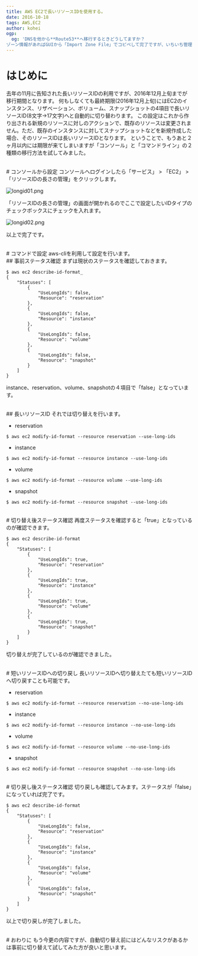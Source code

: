 ```yaml
---
title: AWS EC2で長いリソースIDを使用する。
date: 2016-10-18
tags: AWS,EC2
author: kohei
ogp:
  og: 'DNSを他から**Route53**へ移行するときどうしてますか？
ゾーン情報があればGUIから「Import Zone File」でコピペして完了ですが、いちいち管理コンソールへログインしてHosted Zoneを作成して。。。ttl部分を避けてコピペしないと行けなかったり、複数ドメインあったら一つ一つファイル開いてコピペしないとだし>。。。って正直面倒で仕方ないです。。。'
---
```


# はじめに
去年の11月に告知された長いリソースIDの利用ですが、2016年12月上旬までが移行期間となります。
何もしなくても最終期限(2016年12月上旬)にはEC2のインスタンス、リザベーション、ボリューム、スナップショットの4項目で長いリソースID(8文字→17文字)へと自動的に切り替わります。
この設定はこれから作り出される新規のリソースに対しのアクションで、既存のリソースは変更されません。ただ、既存のインスタンスに対してスナップショットなどを新規作成した場合、そのリソースIDは長いリソースIDとなります。
ということで、もうあと２ヶ月以内には期限が来てしまいますが「コンソール」と「コマンドライン」の２種類の移行方法を試してみました。


<br>
# コンソールから設定
コンソールへログインしたら「サービス」 > 「EC2」 > 「リソースIDの長さの管理」をクリックします。

![longid01.png](https://qiita-image-store.s3.amazonaws.com/0/82090/e5cfbb3b-2491-387f-2565-1c4012d33f1b.png)

「リソースIDの長さの管理」の画面が開かれるのでここで設定したいIDタイプのチェックボックスにチェックを入れます。

![longid02.png](https://qiita-image-store.s3.amazonaws.com/0/82090/48424ecc-942c-3688-371a-17e0cf91bfac.png)

以上で完了です。


<br>
# コマンドで設定
aws-cliを利用して設定を行います。

<br>
## 事前ステータス確認
まずは現状のステータスを確認しておきます。

```bash:ステータス確認
$ aws ec2 describe-id-format_
{
    "Statuses": [
        {
            "UseLongIds": false, 
            "Resource": "reservation"
        }, 
        {
            "UseLongIds": false, 
            "Resource": "instance"
        }, 
        {
            "UseLongIds": false, 
            "Resource": "volume"
        }, 
        {
            "UseLongIds": false, 
            "Resource": "snapshot"
        }
    ]
}
```

instance、reservation、volume、snapshotの４項目で「false」となっています。


<br>
## 長いリソースID
それでは切り替えを行います。

- reservation

```bash:reservation
$ aws ec2 modify-id-format --resource reservation --use-long-ids
```

- instance

```bash:instance
$ aws ec2 modify-id-format --resource instance --use-long-ids
```

- volume

```bash:volume
$ aws ec2 modify-id-format --resource volume --use-long-ids
```

- snapshot

```bash:snapshot
$ aws ec2 modify-id-format --resource snapshot --use-long-ids
```


<br>
# 切り替え後ステータス確認
再度ステータスを確認すると「true」となっているのが確認できます。

```bash:ステータス確認
$ aws ec2 describe-id-format
{
    "Statuses": [
        {
            "UseLongIds": true, 
            "Resource": "reservation"
        }, 
        {
            "UseLongIds": true, 
            "Resource": "instance"
        }, 
        {
            "UseLongIds": true, 
            "Resource": "volume"
        }, 
        {
            "UseLongIds": true, 
            "Resource": "snapshot"
        }
    ]
}
```

切り替えが完了しているのが確認できました。


<br>
# 短いリソースIDへの切り戻し
長いリソースIDへ切り替えたても短いリソースIDへ切り戻すことも可能です。

- reservation

```bash:reservation
$ aws ec2 modify-id-format --resource reservation --no-use-long-ids
```

- instance

```bash:instance
$ aws ec2 modify-id-format --resource instance --no-use-long-ids
```

- volume

```bash:volume
$ aws ec2 modify-id-format --resource volume --no-use-long-ids
```

- snapshot

```bash:snapshot
$ aws ec2 modify-id-format --resource snapshot --no-use-long-ids
```


<br>
# 切り戻し後ステータス確認
切り戻しも確認してみます。ステータスが「false」になっていれば完了です。

```bash:ステータス確認
$ aws ec2 describe-id-format
{
    "Statuses": [
        {
            "UseLongIds": false, 
            "Resource": "reservation"
        }, 
        {
            "UseLongIds": false, 
            "Resource": "instance"
        }, 
        {
            "UseLongIds": false, 
            "Resource": "volume"
        }, 
        {
            "UseLongIds": false, 
            "Resource": "snapshot"
        }
    ]
}
```

以上で切り戻しが完了しました。


<br>
# おわりに
もう今更の内容ですが、自動切り替え前にはどんなリスクがあるかは事前に切り替えて試してみた方が良いと思います。

